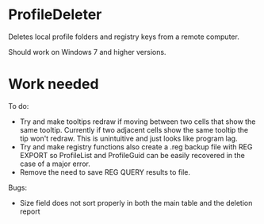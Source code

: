 # ProfileDeleter

Deletes local profile folders and registry keys from a remote computer.

Should work on Windows 7 and higher versions.

# Work needed

To do:

* Try and make tooltips redraw if moving between two cells that show the same tooltip. Currently if two adjacent cells show the same tooltip the tip won't redraw. This is unintuitive and just looks like program lag.
* Try and make registry functions also create a .reg backup file with REG EXPORT so ProfileList and ProfileGuid can be easily recovered in the case of a major error.
* Remove the need to save REG QUERY results to file.

Bugs:

* Size field does not sort properly in both the main table and the deletion report